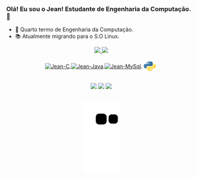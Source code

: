 ### Olá! Eu sou o Jean! Estudante de Engenharia da Computação. 👋

* 📑 Quarto termo de Engenharia da Computação.
* 📚 Atualmente migrando para o S.O Linux.

<div align="center">
  <a href="https://github.com/jeanalvesr">
  <img height="180em" src="https://github-readme-stats.vercel.app/api?username=jeanalvesr&show_icons=true&theme=dracula&include_all_commits=true&count_private=true"/>
     <img height="180em" src="https://github-readme-stats.vercel.app/api/top-langs/?username=jeanalvesr&layout=compact&langs_count=7&theme=dracula"/>
    
    
<div style="display: inline_block"><br>
  <img align="center" alt="Jean-C" height="30" width="40" src="https://img.shields.io/badge/C-00599C?style=for-the-badge&logo=c&logoColor=white">
  <img align="center" alt="Jean-Java" height="30" width="40" src="https://img.shields.io/badge/Java-ED8B00?style=for-the-badge&logo=java&logoColor=white">
  
  <img align="center" alt="Jean-MySql" height="30" width="40" src="https://img.shields.io/badge/MySQL-00000F?style=for-the-badge&logo=mysql&logoColor=white">
  
  
  <img align="center" alt="Jean-Python" height="30" width="40" src="https://raw.githubusercontent.com/devicons/devicon/master/icons/python/python-original.svg">
  
  
</div>
  
  ##
  
  <a href="https://www.instagram.com/jeanalvesrz" target="_blank"><img src="https://img.shields.io/badge/-Instagram-%23E4405F?style=for-the-badge&logo=instagram&logoColor=white" target="_blank"></a>
  <a href = "mailto:engjeanr@gmail.com"><img src="https://img.shields.io/badge/-Gmail-%23333?style=for-the-badge&logo=gmail&logoColor=white" target="_blank"></a>
  <a href="https://www.linkedin.com/in/jean-alves-705346149" target="_blank"><img src="https://img.shields.io/badge/-LinkedIn-%230077B5?style=for-the-badge&logo=linkedin&logoColor=white" target="_blank"></a> 
 ##
 ![Snake animation](https://github.com/jeanalvesr/jeanalvesr/blob/output/github-contribution-grid-snake.svg)    
</div>
